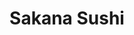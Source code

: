 ---
layout: place
title: Sakana Sushi
permalink: /minnesota/wayzata/sakana-sushi.html
stateAbbr: MN
stateName: Minnesota
cityName: Wayzata
seo:
  type: restaurant
  links: null
place_id: ChIJs4fP9ZlMs1IRWWVfok_Sw74
photos:
  - name: >-
      places/ChIJs4fP9ZlMs1IRWWVfok_Sw74/photos/AeeoHcJG2YKadExBKrcdF_Zxpw_5OlH7FvkJIYFCHgWOlJYUTnx2djDA66sZ7ZxYSPSqvhgvLWLOBfHqhqN_uyZUx6Avu12FXMv_DWt41iOQVsW2qium3IxU9jX3mAUNf3Y-O2a3HsWE8zTtI78aSXXUil3Cj-pPQnfcpA3SXhknjnA-stthCczNMa7TT3NVwZJ0OtA3AEPMMR0gjcCPB4iMicW0UunqhqZ5p7ZJhTEwovt9__rBA9bqe_62nm-FtVAOL8WocyfX59FVbvCUmgtRo6ELSvhG2JqZNuU5MnktBuW1c5CtjyUe9u3lys1vtE7fd0PBunfLvkBLoR8mREfiO0pjYcLFWEw2mRt26lbJT_3I2f-l6IlZbvU7h-re6ouU3dQYIPxtqncf_MCM6sB3lSAlcoZNDU-fL674CUnklJzf-DTK
    widthPx: 3264
    heightPx: 2448
    authorAttributions:
      - displayName: Odone Bisaglia
        uri: https://maps.google.com/maps/contrib/109841335323796091544
        photoUri: >-
          https://lh3.googleusercontent.com/a-/ALV-UjV-eKUCo3uwcOoUohti0OmOnL-PpFGuLlF319vwEGmpAWU0VfBzUQ=s100-p-k-no-mo
    flagContentUri: >-
      https://www.google.com/local/imagery/report/?cb_client=maps_api_places.places_api&image_key=!1e10!2sCIHM0ogKEICAgIDEovLAqgE&hl=en-US
    googleMapsUri: >-
      https://www.google.com/maps/place//data=!3m4!1e2!3m2!1sCIHM0ogKEICAgIDEovLAqgE!2e10!4m2!3m1!1s0x52b34c99f5cf87b3:0xbec3d24fa25f6559
  - name: >-
      places/ChIJs4fP9ZlMs1IRWWVfok_Sw74/photos/AeeoHcLUCebNAIGvzI3Bsce4kVz-7bt9EVVgLz768qPDATo1rtVxh1a8GPwiB_08eE6Vi-XUsJEvqqfEhJJvK2sU3I8ar3t6rFxu4DVTEIJzXtu3TuG7stKCzbGlj4Jqc_zcVHllBNELiq1h6eqUkfiVtSIwWs3g7z7Zye3Lix-6JUGDVOqGPzYmteSsux2EoahtgfOyAvo62U8ZEmsW9z_35VXfYSTVmpP4oAwck3g84mOmst_M8YyO3VVFDgplGWBR8LYJhaDCHDWk1avtd9kqygCBYgNpmuz7zWhChvApAvbAqA
    widthPx: 3000
    heightPx: 2000
    authorAttributions:
      - displayName: Sakana Sushi
        uri: https://maps.google.com/maps/contrib/108300397996279518788
        photoUri: >-
          https://lh3.googleusercontent.com/a/ACg8ocKhuzEypyKvkxnM1hj_cP8cHgxQ4lLY6Bis-KZuFB-PYfoleA=s100-p-k-no-mo
    flagContentUri: >-
      https://www.google.com/local/imagery/report/?cb_client=maps_api_places.places_api&image_key=!1e10!2sAF1QipMOUAlHQJRzHFhF6l0QYV9UtRpNiQfMb7t6d8sf&hl=en-US
    googleMapsUri: >-
      https://www.google.com/maps/place//data=!3m4!1e2!3m2!1sAF1QipMOUAlHQJRzHFhF6l0QYV9UtRpNiQfMb7t6d8sf!2e10!4m2!3m1!1s0x52b34c99f5cf87b3:0xbec3d24fa25f6559
  - name: >-
      places/ChIJs4fP9ZlMs1IRWWVfok_Sw74/photos/AeeoHcIKUtzC42Uh2gznviepij0A2DO4gDUW7gJDX1YXv6HlSh7flTCIaR3bgLL9szZ7NPuC46QjsGju5CyNZOTTNYVZ745YpQ9JBFvHHXBO4KoOzKd27_sJ2Kw012KsUOfAdLIjgYKH6uM1gp6yWlT3gBAVnoyJacmvzOJnNbKw894LWtyvqzW2kN7IhDthQuDloOIeIpnA64eQi-NTyz8j3C3a8MZU_OjpR1mOV2f52dUH0NFWqricQi-qR_xg7Z1gOpeix4LUUmOI7j0v3G_qMuYr9MT1fPoerSTCEtKwG7chYQ
    widthPx: 800
    heightPx: 800
    authorAttributions:
      - displayName: Sakana Sushi
        uri: https://maps.google.com/maps/contrib/108300397996279518788
        photoUri: >-
          https://lh3.googleusercontent.com/a/ACg8ocKhuzEypyKvkxnM1hj_cP8cHgxQ4lLY6Bis-KZuFB-PYfoleA=s100-p-k-no-mo
    flagContentUri: >-
      https://www.google.com/local/imagery/report/?cb_client=maps_api_places.places_api&image_key=!1e10!2sAF1QipPaGFrIdOzn-cMqdqsq0nZZkCvt5D4rf78T7ild&hl=en-US
    googleMapsUri: >-
      https://www.google.com/maps/place//data=!3m4!1e2!3m2!1sAF1QipPaGFrIdOzn-cMqdqsq0nZZkCvt5D4rf78T7ild!2e10!4m2!3m1!1s0x52b34c99f5cf87b3:0xbec3d24fa25f6559
  - name: >-
      places/ChIJs4fP9ZlMs1IRWWVfok_Sw74/photos/AeeoHcJBXGJIK3Z907cWMfhlNjWIggUtdKDReSGBnTTuzr-r_nZqthqe5UOPcaoWoIx7n_5JPk4O9kgoDWQegAgSBZeihrYyLZZN3ubkB0Id7RO3aI3RwcniJ9AFLREWvBgpf6VTFKc1RlvL2eshHQ-EN94RdGMwto35bkBmY6gczWY841SQLRGQ6QH3OpFguqgNcqBhRYEri909l4LqxFvvZk7XRWSsPGD39k8DQDO9p2RyJk7X0_DfEaVRTthmKVKHu9BRsnyPnqy1vDN-tsilFr-ayaCHNvIR9xyjg0ac4wki7w
    widthPx: 800
    heightPx: 800
    authorAttributions:
      - displayName: Sakana Sushi
        uri: https://maps.google.com/maps/contrib/108300397996279518788
        photoUri: >-
          https://lh3.googleusercontent.com/a/ACg8ocKhuzEypyKvkxnM1hj_cP8cHgxQ4lLY6Bis-KZuFB-PYfoleA=s100-p-k-no-mo
    flagContentUri: >-
      https://www.google.com/local/imagery/report/?cb_client=maps_api_places.places_api&image_key=!1e10!2sAF1QipM_nbzPt7d8DBJ686g4PzddN-lI05x3Cbu7ZCIF&hl=en-US
    googleMapsUri: >-
      https://www.google.com/maps/place//data=!3m4!1e2!3m2!1sAF1QipM_nbzPt7d8DBJ686g4PzddN-lI05x3Cbu7ZCIF!2e10!4m2!3m1!1s0x52b34c99f5cf87b3:0xbec3d24fa25f6559
  - name: >-
      places/ChIJs4fP9ZlMs1IRWWVfok_Sw74/photos/AeeoHcJxR0kDUy8y6SdDzNpWqZllcavL7x0cULEEA5WmI0bRLmoLbrYZ93YelD60-Mfi6DDISn6OuZ3oE2qpbbmyyYMEGrLCZk2aUlgdmNLX5RCZX5Q9aratAqDObt8sqCWmkD4mdV9qLhrWnQMTLu_cD7SFeRbIf4mKwWe7OpjGW1b5PSkS9n15jAZgEPvLhWkmxp_jWeAbqhpc8h8SGTR3uK1HeyTqB6HDXhxSdV_T29LustItsGSR3DcWmkfLFbEnT6eGPRZanPgtNU06jqv_8OaDpiXU-rMbgAwbKSGR_ueZ7A
    widthPx: 800
    heightPx: 800
    authorAttributions:
      - displayName: Sakana Sushi
        uri: https://maps.google.com/maps/contrib/108300397996279518788
        photoUri: >-
          https://lh3.googleusercontent.com/a/ACg8ocKhuzEypyKvkxnM1hj_cP8cHgxQ4lLY6Bis-KZuFB-PYfoleA=s100-p-k-no-mo
    flagContentUri: >-
      https://www.google.com/local/imagery/report/?cb_client=maps_api_places.places_api&image_key=!1e10!2sAF1QipN9pidlD54Ce_oybebR7ZnQQ975PldC_umMhxBF&hl=en-US
    googleMapsUri: >-
      https://www.google.com/maps/place//data=!3m4!1e2!3m2!1sAF1QipN9pidlD54Ce_oybebR7ZnQQ975PldC_umMhxBF!2e10!4m2!3m1!1s0x52b34c99f5cf87b3:0xbec3d24fa25f6559
  - name: >-
      places/ChIJs4fP9ZlMs1IRWWVfok_Sw74/photos/AeeoHcLUPaoP6PmVB9CUSf8Tay8cOGlVyxwjxW6JDwakE1aq1NW7nSGEf8t6i_m1FwPpED-kytiGvdeHt917OfVpE-D-qWNBbLZNNGgWmOVoX7V-Hh63gafH3hlXHxA9lU8qh0MzOQILuMOBjZLNsttQnGXbifmHaiMc8jmdZai8HZuEX6554ZO9f_a46Llarp9WXZd7ePMT6OJz7WYXFq9zOAa_xhuAuouSwr5eQQ-zulihKPmKLezyYZmFaZZUTmWIn0L33T4kfWMALmN8C6EMt2GrtATPwQhbsLU2snxeTSwB7T--7r6JSsGTRcmfLdpbodBtkt97SzQBGRtnaVllF1CVIu1hSzkF7B2OHdmxZNcSe41yrirMBfZli9XROtir7a-ss75wCmyYzo_8tSjRtkCWDp5H2oDp-m_4t8yR4AUvkdQ
    widthPx: 2016
    heightPx: 1512
    authorAttributions:
      - displayName: Sazila “Sazila” S
        uri: https://maps.google.com/maps/contrib/115939882695897604000
        photoUri: >-
          https://lh3.googleusercontent.com/a-/ALV-UjUM4lABWmv5DEdaBb1Bln6SNzW9-R57dAbhNazQx3U8EX5cVFA=s100-p-k-no-mo
    flagContentUri: >-
      https://www.google.com/local/imagery/report/?cb_client=maps_api_places.places_api&image_key=!1e10!2sCIHM0ogKEICAgIDv09H12wE&hl=en-US
    googleMapsUri: >-
      https://www.google.com/maps/place//data=!3m4!1e2!3m2!1sCIHM0ogKEICAgIDv09H12wE!2e10!4m2!3m1!1s0x52b34c99f5cf87b3:0xbec3d24fa25f6559
  - name: >-
      places/ChIJs4fP9ZlMs1IRWWVfok_Sw74/photos/AeeoHcL0eqTouGnWfilyYaA2MjPAIRhEhEHOs4URaFRKuJmAbCV49b53A2KpNcXJw19o68N7EO2EtY9Kxd4H3zgUyOKc29tE7f6HFVC82OdtaIPa55r5WuDte7w8eXA5IOmG04Cuzbi2ll0TAl1D244HiC1VpCPybTI6tXs1lErWfi41XCtDOybq92H9t3sC5N50DkG-x_8XUKz2X98_9OK5x1kD82FWfdT5YARGBWeugoC_JXkTYfvWOa07HAYDe8dWZCX9x0dnp02BNL9UAsGjNWnxPDRG9ziRkKk9LBtQzDAHcg
    widthPx: 800
    heightPx: 800
    authorAttributions:
      - displayName: Sakana Sushi
        uri: https://maps.google.com/maps/contrib/108300397996279518788
        photoUri: >-
          https://lh3.googleusercontent.com/a/ACg8ocKhuzEypyKvkxnM1hj_cP8cHgxQ4lLY6Bis-KZuFB-PYfoleA=s100-p-k-no-mo
    flagContentUri: >-
      https://www.google.com/local/imagery/report/?cb_client=maps_api_places.places_api&image_key=!1e10!2sAF1QipPHf9DBXM-6guj70_Do1GklmTXw5JmzQTqOsPwt&hl=en-US
    googleMapsUri: >-
      https://www.google.com/maps/place//data=!3m4!1e2!3m2!1sAF1QipPHf9DBXM-6guj70_Do1GklmTXw5JmzQTqOsPwt!2e10!4m2!3m1!1s0x52b34c99f5cf87b3:0xbec3d24fa25f6559
  - name: >-
      places/ChIJs4fP9ZlMs1IRWWVfok_Sw74/photos/AeeoHcLsgeXnvyoxiX2udD55QLb7seXMxummXxvOqxuXK7ns7JC0555LbULyhLrvkmh5ZmNaC6EkoBYDCJrljLydM0YzMQcbL1UnmMlN9ViqKeQwpZ9r-YNbABdLaBfWutUluJSGw2OH5bziMPSMU1lUFjT4H58cJqduFmu62KRJUgFNCQsYvgssA7On2kCOdFYfVzOzETtHQ0h4Ay4mc6AD2sUttqqZbOCtDgPkc0ZgtDz385YX7Hf2aAZ26hczLmkTkKdzvXzPvULInwVgs6xQbabC1KNFtXm8Ls6Ikxy0bCJl8ib7dJYp_hLMDkuGkcak30XLYNtE9dX2t_-K31na8s5vSYN8CSsHzwEoHe2sP9Fexm8I-dXsSwNrrNaL6ky-01FeEIRrnCTHO_ep1mIGURw3c9occijik9wmMLKTJnqSNQ
    widthPx: 3600
    heightPx: 4800
    authorAttributions:
      - displayName: yuri r
        uri: https://maps.google.com/maps/contrib/114238633930578965772
        photoUri: >-
          https://lh3.googleusercontent.com/a-/ALV-UjWBv0ty7f4UZZqy8sKZtXD_yxHatCtUBZzaJ7I_dQ4BD6i-phCloQ=s100-p-k-no-mo
    flagContentUri: >-
      https://www.google.com/local/imagery/report/?cb_client=maps_api_places.places_api&image_key=!1e10!2sCIHM0ogKEICAgICPuo3_Pw&hl=en-US
    googleMapsUri: >-
      https://www.google.com/maps/place//data=!3m4!1e2!3m2!1sCIHM0ogKEICAgICPuo3_Pw!2e10!4m2!3m1!1s0x52b34c99f5cf87b3:0xbec3d24fa25f6559
  - name: >-
      places/ChIJs4fP9ZlMs1IRWWVfok_Sw74/photos/AeeoHcIW-jgPoPjCZcdPgNGp33UWNSeWiJEhCrN7hd5n9-UvxHHZ4PG6JJeDakavb9lcDjNO4bTBtmGs11BEyjnsDqMF2WQ7VBSY5B7ZFzL-xVOuQtS5trY-nzUFvAkv0dw8eVcwioA_q2O6Zwwg9iT45omWI7DUpa2ir_9AlH_lGgUUjHL-_6dpAbVfD_x9YBmYapcJDflCTGGCmAhVGjG3HkkVDDY0wtwQFnpuf6S8z_RCBjcZa-3YvbWontne4vnRxl9HY61VaeHmv093ATRQJxDIcNSWCt8qsmsECN0iiIzwc36MMW530_xh8qtrkfIWd5ywErS2Qlmzbpflh2b0s3cXle-IhqQ713I0rJ9Qaoeke9Mj1qmR6MvvbdNrjVPZG4L6xJYt2mN-OBDEmR23CRqlApSn1zub2K_Ub4Z72vk
    widthPx: 4032
    heightPx: 3024
    authorAttributions:
      - displayName: Sazila “Sazila” S
        uri: https://maps.google.com/maps/contrib/115939882695897604000
        photoUri: >-
          https://lh3.googleusercontent.com/a-/ALV-UjUM4lABWmv5DEdaBb1Bln6SNzW9-R57dAbhNazQx3U8EX5cVFA=s100-p-k-no-mo
    flagContentUri: >-
      https://www.google.com/local/imagery/report/?cb_client=maps_api_places.places_api&image_key=!1e10!2sCIHM0ogKEICAgICf7qLPAg&hl=en-US
    googleMapsUri: >-
      https://www.google.com/maps/place//data=!3m4!1e2!3m2!1sCIHM0ogKEICAgICf7qLPAg!2e10!4m2!3m1!1s0x52b34c99f5cf87b3:0xbec3d24fa25f6559
  - name: >-
      places/ChIJs4fP9ZlMs1IRWWVfok_Sw74/photos/AeeoHcLEzP34fYpE38nRVFqWDJcJwN2ho9G-p6_l3RRqNVeN-uwGy4JLVsmKugg-G2YWRcrrL1rjcB0K2_uk5kOAUuT9Gf-Y5Rv8PNGVSv1wx8B3SvCwZqkrJuqsqZvU26K4c_SEKfBHgQFpDpnHsaY0CtJkrJwLD4g8KnkaEDutyF0NM7T8URlaNPAs-p3V5yR21IU4xpwj7wg6WZ9Ny1rGz0uOT4N6nShC4dCkYvtvPYqkUjg_mRTlpnQqkkSDBbxIePxXj7bjKCrMZjCcWiOURMaaBXkXHa9sxXKW-Devu3TgtKGwzajD7FqcUxxYJWInMA3UJ0Z59CbhU4NNAMogwldJZSL9MGYc357fbxqMw6XMscQMVxe61aw0E0AaZAEkWIgUYMDoGgEyaLE6gbcgZd76fZH3ad9MPYF8NA1edgchSQ
    widthPx: 4032
    heightPx: 3024
    authorAttributions:
      - displayName: Andy Groebner
        uri: https://maps.google.com/maps/contrib/115284223528974592268
        photoUri: >-
          https://lh3.googleusercontent.com/a-/ALV-UjW8VoHANJVXj9UJj1oRu255GnIvG2A6-2W4VbZVq5lpP_jKLxANnQ=s100-p-k-no-mo
    flagContentUri: >-
      https://www.google.com/local/imagery/report/?cb_client=maps_api_places.places_api&image_key=!1e10!2sCIHM0ogKEICAgIC4vtylCw&hl=en-US
    googleMapsUri: >-
      https://www.google.com/maps/place//data=!3m4!1e2!3m2!1sCIHM0ogKEICAgIC4vtylCw!2e10!4m2!3m1!1s0x52b34c99f5cf87b3:0xbec3d24fa25f6559
address: 683 Lake St E, Wayzata, MN 55391, USA
street: 683 Lake St E
city: Wayzata
state: MN
zip: '55391'
country: USA
neighborhood: null
latitude: '44.969433'
longitude: '-93.512024'
accessibility_options:
  wheelchairAccessibleParking: true
  wheelchairAccessibleEntrance: true
  wheelchairAccessibleRestroom: true
  wheelchairAccessibleSeating: true
business_status: OPERATIONAL
name: Sakana Sushi
google_maps_links:
  directionsUri: >-
    https://www.google.com/maps/dir//''/data=!4m7!4m6!1m1!4e2!1m2!1m1!1s0x52b34c99f5cf87b3:0xbec3d24fa25f6559!3e0
  placeUri: https://maps.google.com/?cid=13746061727133295961
  writeAReviewUri: >-
    https://www.google.com/maps/place//data=!4m3!3m2!1s0x52b34c99f5cf87b3:0xbec3d24fa25f6559!12e1
  reviewsUri: >-
    https://www.google.com/maps/place//data=!4m4!3m3!1s0x52b34c99f5cf87b3:0xbec3d24fa25f6559!9m1!1b1
  photosUri: >-
    https://www.google.com/maps/place//data=!4m3!3m2!1s0x52b34c99f5cf87b3:0xbec3d24fa25f6559!10e5
primary_type: Japanese Restaurant
opening_hours:
  regular: null
  current: null
secondary_opening_hours:
  regular:
    weekdayDescriptions: null
    type: null
  current:
    weekdayDescriptions: null
    type: null
phone: null
price_level: null
price_range: null
rating: null
rating_count: 0
website: null
description: >-
  About Sakana Sushi in Wayzata, MN$$$Sakana Sushi in Wayzata, MN, delivers a
  fresh take on traditional Japanese cuisine, featuring an array of sushi
  options and other flavorful eats in a relaxed, welcoming environment. This
  spot stands out for its casual vibe and enticing happy hour specials, making
  it a go-to choice for anyone craving authentic sushi restaurants in the area.
  With accessibility features like wheelchair-friendly entrances and seating, it
  ensures a comfortable experience for all diners seeking Japanese places near
  me. The menu highlights high-quality ingredients that bring out the best in
  every roll, appealing to those exploring top-rated sushi options. Whether
  you're looking for sushi close to me after a lakeside stroll, this spot
  combines simplicity with satisfying flavors for a memorable meal.
generative_summary: >-
  About Sakana Sushi in Wayzata, MN$$$Sakana Sushi in Wayzata, MN, delivers a
  fresh take on traditional Japanese cuisine, featuring an array of sushi
  options and other flavorful eats in a relaxed, welcoming environment. This
  spot stands out for its casual vibe and enticing happy hour specials, making
  it a go-to choice for anyone craving authentic sushi restaurants in the area.
  With accessibility features like wheelchair-friendly entrances and seating, it
  ensures a comfortable experience for all diners seeking Japanese places near
  me. The menu highlights high-quality ingredients that bring out the best in
  every roll, appealing to those exploring top-rated sushi options. Whether
  you're looking for sushi close to me after a lakeside stroll, this spot
  combines simplicity with satisfying flavors for a memorable meal.
generative_disclosure: Summarized by AI using the Grok-3-Mini model.
reviews: null
review_summary: >-
  Summary of Customer Feedback$$$Folks generally enjoy the straightforward
  appeal of this sushi spot, often noting the fresh ingredients and solid
  variety that keep things tasty without overcomplicating the experience. Many
  appreciate the casual atmosphere and happy hour deals, which add a fun,
  approachable vibe to their visits, though some mention it's best for quick
  bites rather than elaborate dinners. Overall, the consensus leans positive on
  the quality of the rolls and Japanese-inspired dishes, making it a reliable
  pick for anyone hunting for sushi near me on a budget. While not every detail
  is perfect, the general feedback highlights it as a solid choice for laid-back
  meals with friends, encouraging repeat trips for its consistent flavors. If
  you're in the mood for dependable sushi restaurants, this place gets nods for
  its no-fuss charm and satisfying options.
review_disclosure: Summarized by AI using the Grok-3-Mini model.
parking_options: null
payment_options: null
allow_dogs: null
curbside_pickup: null
delivery: null
dine_in: null
good_for_children: null
good_for_groups: null
good_for_sports: null
live_music: null
menu_for_children: null
outdoor_seating: null
reservable: null
restroom: null
serves_beer: null
serves_breakfast: null
serves_brunch: null
serves_cocktails: null
serves_coffee: null
serves_dinner: null
serves_dessert: null
serves_lunch: null
serves_vegetarian_food: null
serves_wine: null
takeout: null
update_category: pro
places_description: null

---